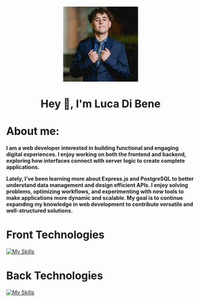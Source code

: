 <p align="center">
    <img width="200" src="img/Me.jpg">
</p>

<h1 align="center">Hey 👋, I'm Luca Di Bene</h1>
<h1>About me:</h1>
<b>I am a web developer interested in building functional and engaging digital experiences. I enjoy working on both the frontend and backend, exploring how interfaces connect with server logic to create complete applications.<br>

Lately, I’ve been learning more about Express.js and PostgreSQL to better understand data management and design efficient APIs. I enjoy solving problems, optimizing workflows, and experimenting with new tools to make applications more dynamic and scalable. My goal is to continue expanding my knowledge in web development to contribute versatile and well-structured solutions.</b>

<h1>Front Technologies</h1>

[![My Skills](https://skillicons.dev/icons?i=html,css,js,react)](https://skillicons.dev)

<h1>Back Technologies</h1>

[![My Skills](https://skillicons.dev/icons?i=nodejs,express,postgres)](https://skillicons.dev)
